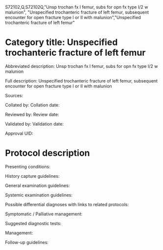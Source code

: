 S72102,Q,S72102Q,"Unsp trochan fx l femur, subs for opn fx type I/2 w malunion", "Unspecified trochanteric fracture of left femur, subsequent encounter for open fracture type I or II with malunion","Unspecified trochanteric fracture of left femur"
# Category title: Unspecified trochanteric fracture of left femur

Abbreviated description: Unsp trochan fx l femur, subs for opn fx type I/2 w malunion

Full description: Unspecified trochanteric fracture of left femur, subsequent encounter for open fracture type I or II with malunion

Sources:

Collated by:
Collation date:

Reviewed by:
Review date:

Validated by:
Validation date:

Approval UID:

# Protocol description

Presenting conditions:

History capture guidelines:

General examination guidelines:

Systemic examination guidelines:

Possible differential diagnoses with links to related protocols:

Symptomatic / Palliative management:

Suggested diagnostic tests:

Management:

Follow-up guidelines:
